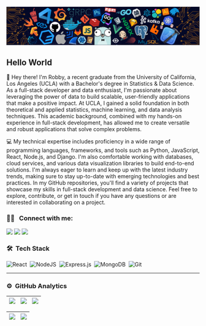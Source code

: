![](./src/wallpaper.png)


## Hello World 

👋 Hey there! I'm Robby, a recent graduate from the University of California, Los Angeles (UCLA) with a Bachelor's degree in Statistics & Data Science. As a full-stack developer and data enthusiast, I'm passionate about leveraging the power of data to build scalable, user-friendly applications that make a positive impact. At UCLA, I gained a solid foundation in both theoretical and applied statistics, machine learning, and data analysis techniques. This academic background, combined with my hands-on experience in full-stack development, has allowed me to create versatile and robust applications that solve complex problems.

💻 My technical expertise includes proficiency in a wide range of programming languages, frameworks, and tools such as Python, JavaScript, React, Node.js, and Django. I'm also comfortable working with databases, cloud services, and various data visualization libraries to build end-to-end solutions. I'm always eager to learn and keep up with the latest industry trends, making sure to stay up-to-date with emerging technologies and best practices. In my GitHub repositories, you'll find a variety of projects that showcase my skills in full-stack development and data science. Feel free to explore, contribute, or get in touch if you have any questions or are interested in collaborating on a project.


### 🤝🏻 &nbsp; Connect with me:
[<img src="https://img.shields.io/badge/LinkedIn-0077B5?style=for-the-badge&logo=linkedin&logoColor=white"/>][linkedin]
[<img src="https://img.shields.io/badge/Instagram-E4405F?style=for-the-badge&logo=instagram&logoColor=white"/>][instagram]
[<img src="https://img.shields.io/badge/Twitter-1DA1F2?style=for-the-badge&logo=twitter&logoColor=white"/>][twitter]

### 🛠 &nbsp;Tech Stack
  
![React](https://img.shields.io/badge/react-%2320232a.svg?style=for-the-badge&logo=react&logoColor=%2361DAFB)&nbsp; 
![NodeJS](https://img.shields.io/badge/node.js-6DA55F?style=for-the-badge&logo=node.js&logoColor=white)&nbsp;
![Express.js](https://img.shields.io/badge/express.js-%23404d59.svg?style=for-the-badge&logo=express&logoColor=%2361DAFB)&nbsp;
![MongoDB](https://img.shields.io/badge/MongoDB-%234ea94b.svg?style=for-the-badge&logo=mongodb&logoColor=white)&nbsp;
![Git](https://img.shields.io/badge/git-%23F05033.svg?style=for-the-badge&logo=git&logoColor=white)&nbsp;

---

### ⚙️ &nbsp;GitHub Analytics

| ![](http://github-profile-summary-cards.vercel.app/api/cards/stats?username=alexandresantosal91&theme=nord_dark) | ![](http://github-profile-summary-cards.vercel.app/api/cards/repos-per-language?username=alexandresantosal91&hide=Html&theme=nord_dark) | ![](http://github-profile-summary-cards.vercel.app/api/cards/most-commit-language?username=alexandresantosal91&theme=nord_dark) |
| :-: | :-: | :-: |

| ![](http://github-profile-summary-cards.vercel.app/api/cards/profile-details?username=alexandresantosal91&theme=nord_dark) | ![](https://github-readme-streak-stats.herokuapp.com/?user=alexandresantosal91&hide_border=true&date_format=M%20j%5B%2C%20Y%5D&background=2D3742&stroke=2D3742&ring=6bbbca&fire=6bbbca&currStreakNum=fff&sideNums=6bbbca&currStreakLabel=6bbbca&sideLabels=fff&dates=fff) |
| :-: | :-: |


[linkedin]: https://www.linkedin.com/in/robbybruin/
[instagram]: https://www.instagram.com/robbylew
[twitter]: https://twitter.com/robbertlewis
